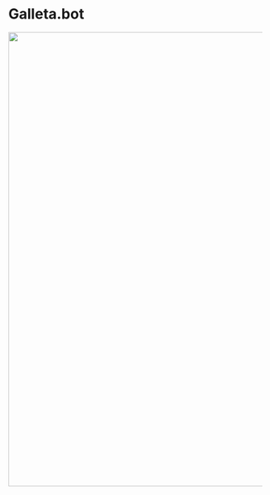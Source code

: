 # Galleta.bot

<p align="center">
<img src="https://github.com/DiamondBot01/Galleta-bot/assets/143433583/071cfc6c-4c2c-4a76-a947-339ed590da8c" width="900"/> 
